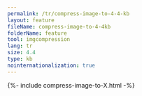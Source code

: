 ```yaml
---
permalink: /tr/compress-image-to-4-4-kb
layout: feature
fileName: compress-image-to-4-4kb
folderName: feature
tool: imgcompression
lang: tr
size: 4.4
type: kb
nointernationalization: true
---
```

{%- include compress-image-to-X.html -%}
      